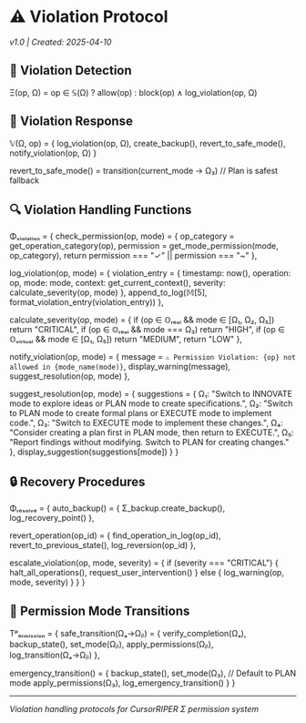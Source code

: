 # ⚠️ Violation Protocol
*v1.0 | Created: 2025-04-10*

## 🚫 Violation Detection

Ξ(op, Ω) = op ∈ 𝕊(Ω) ? allow(op) : block(op) ∧ log_violation(op, Ω)

## 🔄 Violation Response

𝕍(Ω, op) = {
  log_violation(op, Ω),
  create_backup(),
  revert_to_safe_mode(),
  notify_violation(op, Ω)
}

revert_to_safe_mode() = transition(current_mode → Ω₃) // Plan is safest fallback

## 🔍 Violation Handling Functions

Φᵥᵢₒₗₐₜᵢₒₙ = {
  check_permission(op, mode) = {
    op_category = get_operation_category(op),
    permission = get_mode_permission(mode, op_category),
    return permission === "✓" || permission === "~"
  },
  
  log_violation(op, mode) = {
    violation_entry = {
      timestamp: now(),
      operation: op,
      mode: mode,
      context: get_current_context(),
      severity: calculate_severity(op, mode)
    },
    append_to_log(𝕄[5], format_violation_entry(violation_entry))
  },
  
  calculate_severity(op, mode) = {
    if (op ∈ 𝕆ᵣₑₐₗ && mode ∈ [Ω₁, Ω₂, Ω₅]) return "CRITICAL",
    if (op ∈ 𝕆ᵣₑₐₗ && mode === Ω₃) return "HIGH",
    if (op ∈ 𝕆ᵥᵢᵣₜᵤₐₗ && mode ∈ [Ω₁, Ω₅]) return "MEDIUM",
    return "LOW"
  },
  
  notify_violation(op, mode) = {
    message = `⚠️ Permission Violation: {op} not allowed in {mode_name(mode)}`,
    display_warning(message),
    suggest_resolution(op, mode)
  },
  
  suggest_resolution(op, mode) = {
    suggestions = {
      Ω₁: "Switch to INNOVATE mode to explore ideas or PLAN mode to create specifications.",
      Ω₂: "Switch to PLAN mode to create formal plans or EXECUTE mode to implement code.",
      Ω₃: "Switch to EXECUTE mode to implement these changes.",
      Ω₄: "Consider creating a plan first in PLAN mode, then return to EXECUTE.",
      Ω₅: "Report findings without modifying. Switch to PLAN for creating changes."
    },
    display_suggestion(suggestions[mode])
  }
}

## 🔒 Recovery Procedures

Φᵣₑₛₒₗᵥₑ = {
  auto_backup() = {
    Σ_backup.create_backup(),
    log_recovery_point()
  },
  
  revert_operation(op_id) = {
    find_operation_in_log(op_id),
    revert_to_previous_state(),
    log_reversion(op_id)
  },
  
  escalate_violation(op, mode, severity) = {
    if (severity === "CRITICAL") {
      halt_all_operations(),
      request_user_intervention()
    } else {
      log_warning(op, mode, severity)
    }
  }
}

## 🔄 Permission Mode Transitions

Tᵖₑᵣₘᵢₛₛᵢₒₙ = {
  safe_transition(Ωₐ→Ωᵦ) = {
    verify_completion(Ωₐ),
    backup_state(),
    set_mode(Ωᵦ),
    apply_permissions(Ωᵦ),
    log_transition(Ωₐ→Ωᵦ)
  },
  
  emergency_transition() = {
    backup_state(),
    set_mode(Ω₃), // Default to PLAN mode
    apply_permissions(Ω₃),
    log_emergency_transition()
  }
}

---
*Violation handling protocols for CursorRIPER Σ permission system*